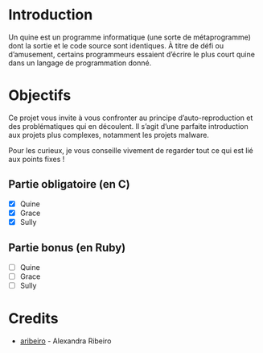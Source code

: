 # Introduction
 
Un quine est un programme informatique (une sorte de métaprogramme) dont la sortie
et le code source sont identiques. À titre de défi ou d’amusement, certains programmeurs
essaient d’écrire le plus court quine dans un langage de programmation donné.

# Objectifs
Ce projet vous invite à vous confronter au principe d’auto-reproduction et des problématiques
qui en découlent. Il s’agit d’une parfaite introduction aux projets plus complexes,
notamment les projets malware.

Pour les curieux, je vous conseille vivement de regarder tout ce qui est lié aux points
fixes !

## Partie obligatoire (en C)

- [x] Quine
- [x] Grace
- [x] Sully

## Partie bonus (en Ruby)

- [ ] Quine
- [ ] Grace
- [ ] Sully

# Credits
* [aribeiro](https://github.com/AlexandraRibeiro) - Alexandra Ribeiro
